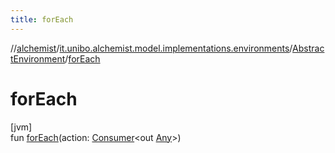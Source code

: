 ```yaml
---
title: forEach
---
```

//[alchemist](../../../index.html)/[it.unibo.alchemist.model.implementations.environments](../index.html)/[AbstractEnvironment](index.html)/[forEach](for-each.html)



# forEach



[jvm]\
fun [forEach](for-each.html)(action: [Consumer](https://docs.oracle.com/javase/8/docs/api/java/util/function/Consumer.html)<out [Any](https://kotlinlang.org/api/latest/jvm/stdlib/kotlin/-any/index.html)>)




